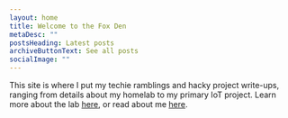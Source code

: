 ```yaml
---
layout: home
title: Welcome to the Fox Den
metaDesc: ""
postsHeading: Latest posts
archiveButtonText: See all posts
socialImage: ""
---
```

This site is where I put my techie ramblings and hacky project write-ups, ranging from details about my homelab to my primary IoT project. Learn more about the lab [here](#), or read about me [here](#).